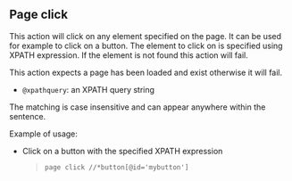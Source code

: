 ## Page click

This action will click on any element specified on the page. It can be used for example to click on a button.
The element to click on is specified using XPATH expression. If the element is not found this action will fail.

This action expects a page has been loaded and exist otherwise it will fail.

- `@xpathquery`: an XPATH query string

The matching is case insensitive and can appear anywhere within the sentence.

Example of usage:

- Click on a button with the specified XPATH expression

    > `page click //*button[@id='mybutton']`
